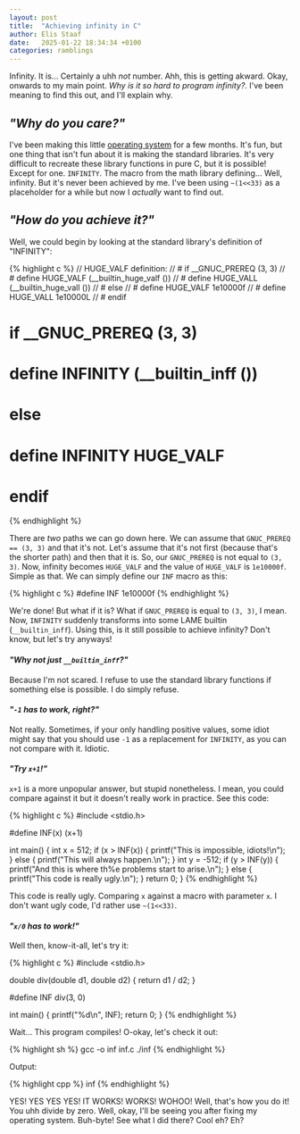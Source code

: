 ```yaml
---
layout: post
title:  "Achieving infinity in C"
author: Elis Staaf
date:   2025-01-22 18:34:34 +0100
categories: ramblings
---
```


Infinity. It is... Certainly a uhh *not* number. Ahh, this is getting
akward. Okay, onwards to my main point. *Why is it so hard to program
infinity?*. I've been meaning to find this out, and I'll explain why.

## *"Why do you care?"*
I've been making this little [operating system](https://github.com/ElisStaaf/pearlOS)
for a few months. It's fun, but one thing that isn't fun about it is
making the standard libraries. It's very difficult to recreate these
library functions in pure C, but it is possible! Except for one.
``INFINITY``. The macro from the math library defining... Well,
infinity. But it's never been achieved by me. I've been using
``~(1<<33)`` as a placeholder for a while but now I *actually*
want to find out.

## *"How do you achieve it?"*
Well, we could begin by looking at the standard library's
definition of "INFINITY":

{% highlight c %}
// HUGE_VALF definition:
// # if __GNUC_PREREQ (3, 3)
// #  define HUGE_VALF (__builtin_huge_valf ())
// #  define HUGE_VALL (__builtin_huge_vall ())
// # else
// #  define HUGE_VALF 1e10000f
// #  define HUGE_VALL 1e10000L
// # endif

# if __GNUC_PREREQ (3, 3)
#  define INFINITY (__builtin_inff ())
# else
#  define INFINITY HUGE_VALF
# endif
{% endhighlight %}

There are *two* paths we can go down here. We can assume that
``GNUC_PREREQ == (3, 3)`` and that it's not. Let's assume
that it's not first (because that's the shorter path)
and then that it is. So, our ``GNUC_PREREQ`` is not equal
to ``(3, 3)``. Now, infinity becomes ``HUGE_VALF`` and
the value of ``HUGE_VALF`` is ``1e10000f``. Simple as
that. We can simply define our ``INF``
macro as this:

{% highlight c %}
#define INF 1e10000f
{% endhighlight %}

We're done! But what if it is? What if ``GNUC_PREREQ``
is equal to ``(3, 3)``, I mean. Now, ``INFINITY`` suddenly
transforms into some LAME builtin (``__builtin_inff``).
Using this, is it still possible to achieve
infinity? Don't know, but let's try anyways!

#### *"Why not just ``__builtin_inff``?"*
Because I'm not scared. I refuse to use the standard
library functions if something else is possible. I do
simply refuse.

#### *"``-1`` has to work, right?"*
Not really. Sometimes, if your only handling positive
values, some idiot might say that you should use ``-1``
as a replacement for ``INFINITY``, as you can not
compare with it. Idiotic.

#### *"Try ``x+1``!"*
``x+1`` is a more unpopular answer, but stupid nonetheless.
I mean, you could compare against it but it doesn't really
work in practice. See this code:

{% highlight c %}
#include <stdio.h>

#define INF(x) (x+1)

int main() {
    int x = 512;
    if (x > INF(x)) {
        printf("This is impossible, idiots!\n");
    } else {
        printf("This will always happen.\n");
    }
    int y = -512;
    if (y > INF(y)) {
        printf("And this is where th%e problems start to arise.\n");
    } else {
        printf("This code is really ugly.\n");
    }
    return 0;
}
{% endhighlight %}

This code is really ugly. Comparing ``x`` against a macro with
parameter ``x``. I don't want ugly code, I'd rather use ``~(1<<33)``.

#### *"``x/0`` has to work!"*
Well then, know-it-all, let's try it:

{% highlight c %}
#include <stdio.h>

double div(double d1, double d2) { return d1 / d2; }

#define INF div(3, 0)

int main() {
  printf("%d\n", INF);
  return 0;
}
{% endhighlight %}

Wait... This program compiles! O-okay, let's check it out:

{% highlight sh %}
gcc -o inf inf.c
./inf
{% endhighlight %}

Output:

{% highlight cpp %}
inf
{% endhighlight %}

YES! YES YES YES! IT WORKS! WORKS! WOHOO! Well, that's how
you do it! You uhh divide by zero. Well, okay, I'll be seeing
you after fixing my operating system. Buh-byte! See what I did there?
Cool eh? Eh?
